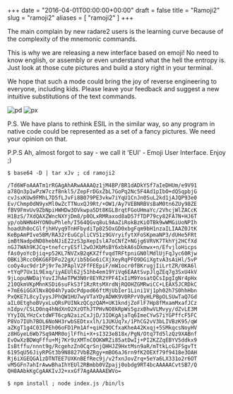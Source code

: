 +++
date = "2016-04-01T00:00:00+00:00"
draft = false
title = "Ramoji2"
slug = "ramoji2"
aliases = [
	"ramoji2"
]
+++

The main complain by new radare2 users is the learning curve because of the complexity of the mnemonic commands.

This is why we are releasing a new interface based on emoji! No need to know english, or assembly or even understand what the hell the entropy is. Just look at those cute pictures and build a story right in your terminal.

We hope that such a mode could bring the joy of reverse engineering to everyone, including kids. Please leave your feedback and suggest a new intuitive substitutions of the text commands.

![pd](/blog/images/ramoji2-pd.png)
![px](/blog/images/ramoji2-px.png)

P.S. We have plans to rethink ESIL in the similar way, so any program in native code could be represented as a set of a fancy pictures. We need your opinion on that. 

P.P.S Ah, almost forgot to say - we call it 'EUI' - Emoji User Interface. Enjoy ;)

```
$ base64 -D | tar xJv ; cd ramoji2 

/Td6WFoAAATm1rRGAgAhARwAAAAQz1jM4BP/BR1dADkYSf7aIeDHUm/e9V91
a78Qn3p1wPzW7czf8nkl5/ZepFrDGxZbL7GoPq2Nc5F4Ad1pIbO+dQSqpbjG
cvJsxKUw9FMhL7D5fLJvFi8B079PE3vkw7iYqU1CnJn0SuL2kd1jAJQP93e0
Ev/Chmp0dN9yxMl0wZcTTNuxQJ9Rt/+OW1/Ay7VEBNRBVsBaM0tn6ZUy98ZE
fBV9FmvUv9ZbNpiHWHDw3OVkwpa5Dt8KGLBrqtFGoUHmaYc/2VhcjWlZACcK
H1BzS/7XdQAXZWncNXYjDm8/p0OLxRMRaxod8aD57fTDP79cy82FA7N+HJ6T
yp/obNHN4HYON0uPhleh/I564QGvq8uL9AaZiRokBzKiOTBk9wWMGiUoNPIh
hoadUh0oCGlfjhHVyq9TnHFbydiTp025OxGD0xbgFqm9bH1nzaILIAAZ0JtK
KeBpAmPIve5BM/RA32rEuGCpliCVS1z9GVryifytXFoSKpmaNP3/dUHe5FRt
imBtNadpdND8hebNJiEZ2zS3pXepIslA7oCNfZ+NGjg6VRVK7TkhYj2HCfXd
nGJ7WAh9KJCq+tnefcryESfl2wOJKbMsBY6xbkA6sDkmwx+n/EfvjloHicps
fAs0yoYcDjiq+p52KL7NVZxB2qKXZffvqdTRFtpniGN0lMdlUjFqJyc60Rjw
OBKi3RccO6KG6FDFo22gX/ib5bGo6iCXjXeyRqPFO9DGiXgtvA3sAiHl/5vP
coOy4uc9dr1Pj9r7eJPAplV2FfFEEpiF/mW1ocr0fBKrugjIiLrtZR/0KA6l
+tYqP7Ux1L9Exq/iyAEUl62j51hb4em19YiVq6EAAtSvpJlgZEq7g3SxU4kV
9jLopuNWDajYuvIJhAeTPW3N0r8EYR2YPF4IxIiM9YosatQCsIpgIgNr4pHx
210QkmVKpMhnKSDi6suFkS3f1RzRtsMXrdNjRQOHZGMRwiCC+LEAX5JCRDkC
+7mE6iGGXlNx8Q04h7yaOcPdpod66ftMjUbIer1Lini1Vj1ph02h7S0hhHbn
PxQKE7L8cyIyysJPhQW1HU7wyVTaYDyADWK9V0RPrV0yHLPBpOLSUwTaQ7Gd
aIL0EtghoBVyxLuQRsPUINkzQCgzQAM+UK1kndjZoFlF7Hp8fMxamMxafJCz
nIdpv/CSLD0nq4hNdXnO2XzOThJTPHvNO8kRpWs5gzxBhwVLMvyy/dZvLE3M
YYyIOLYHzCxtdWFT6cpN2aizCxJjD/3IOKgAjaTq6ImeCYwS7iYGPffcF5FC
P8Vo7IUh7BOL6NoNH3rwbSEDtxxlh/1JUKUq7x/1PhCG2vV3bLIVBzK95/qW
aZKgT1g4C03IPEh06oFD1Pm1Af+qiHZ9OCfxaKheA42Kxqj+5SMkqcsNoyHV
z8HGyeL6Wb7Sq9AMR0ojlFfhi+X+sI323eB18x/PgN/Otq7Td5lzQz9XABnf
EvOwXzBDWqFffu+Mj7Kr9zXMTnC0OKWRZi85atDwIj+PI2KZZqEBYV5ddkx9
IsBtffu/nnnt9g/RcgehzZn0CqrSnjQHHJZ9HxtMsn9aR/mTtkLcGJFSgvTt
6195qU56JiyRPGt3b9N8827VbBZRgy+mBO6aJ6rn9fK2OEXf79f9418e3OAH
Rj6iXGEQGA1zDTNTEE7UXKnBEfRec9j/v2fxnJovZrq+5eYa6LX331o2r6OT
vM5GFn7ahIrAwwBhaIhYEUl2RBmbb0VZpajj0obdg9RT4bcAAAAACvtSB7/Q
QH8AAbkKgCgAAKIvJ2+xxGf7AgAAAAAEWVo=

$ npm install ; node index.js /bin/ls
```

